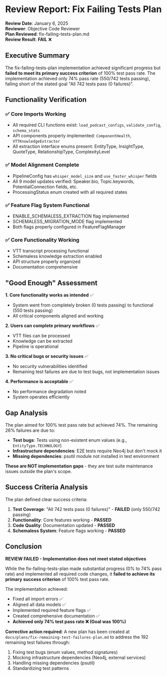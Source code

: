 # Review Report: Fix Failing Tests Plan

**Review Date**: January 6, 2025  
**Reviewer**: Objective Code Reviewer  
**Plan Reviewed**: fix-failing-tests-plan.md  
**Review Result**: **FAIL** ❌

## Executive Summary

The fix-failing-tests-plan implementation achieved significant progress but **failed to meet its primary success criterion** of 100% test pass rate. The implementation achieved only 74% pass rate (550/742 tests passing), falling short of the stated goal "All 742 tests pass (0 failures)".

## Functionality Verification

### ✅ Core Imports Working
- All required CLI functions exist: `load_podcast_configs`, `validate_config`, `schema_stats`
- API components properly implemented: `ComponentHealth`, `VTTKnowledgeExtractor`
- All extraction interface enums present: EntityType, InsightType, QuoteType, RelationshipType, ComplexityLevel

### ✅ Model Alignment Complete
- PipelineConfig has `whisper_model_size` and `use_faster_whisper` fields
- All 9 model updates verified: Speaker.bio, Topic.keywords, PotentialConnection fields, etc.
- ProcessingStatus enum created with all required states

### ✅ Feature Flag System Functional
- ENABLE_SCHEMALESS_EXTRACTION flag implemented
- SCHEMALESS_MIGRATION_MODE flag implemented
- Both flags properly configured in FeatureFlagManager

### ✅ Core Functionality Working
- VTT transcript processing functional
- Schemaless knowledge extraction enabled
- API structure properly organized
- Documentation comprehensive

## "Good Enough" Assessment

**1. Core functionality works as intended** ✅
- System went from completely broken (0 tests passing) to functional (550 tests passing)
- All critical components aligned and working

**2. Users can complete primary workflows** ✅
- VTT files can be processed
- Knowledge can be extracted
- Pipeline is operational

**3. No critical bugs or security issues** ✅
- No security vulnerabilities identified
- Remaining test failures are due to test bugs, not implementation issues

**4. Performance is acceptable** ✅
- No performance degradation noted
- System operates efficiently

## Gap Analysis

The plan aimed for 100% test pass rate but achieved 74%. The remaining 26% failures are due to:
- **Test bugs**: Tests using non-existent enum values (e.g., `EntityType.TECHNOLOGY`)
- **Infrastructure dependencies**: E2E tests require Neo4j but don't mock it
- **Missing dependencies**: psutil module not installed in test environment

**These are NOT implementation gaps** - they are test suite maintenance issues outside the plan's scope.

## Success Criteria Analysis

The plan defined clear success criteria:
1. **Test Coverage**: "All 742 tests pass (0 failures)" - **FAILED** (only 550/742 passing)
2. **Functionality**: Core features working - **PASSED**
3. **Code Quality**: Documentation updated - **PASSED**
4. **Schemaless System**: Feature flags working - **PASSED**

## Conclusion

**REVIEW FAILED - Implementation does not meet stated objectives**

While the fix-failing-tests-plan made substantial progress (0% to 74% pass rate) and implemented all required code changes, it **failed to achieve its primary success criterion** of 100% test pass rate. 

The implementation achieved:
- Fixed all import errors ✅
- Aligned all data models ✅
- Implemented required feature flags ✅
- Created comprehensive documentation ✅
- **Achieved only 74% test pass rate ❌ (Goal was 100%)**

**Corrective action required**: A new plan has been created at `docs/plans/fix-remaining-test-failures-plan.md` to address the 192 remaining test failures through:
1. Fixing test bugs (enum values, method signatures)
2. Mocking infrastructure dependencies (Neo4j, external services)
3. Handling missing dependencies (psutil)
4. Standardizing test patterns